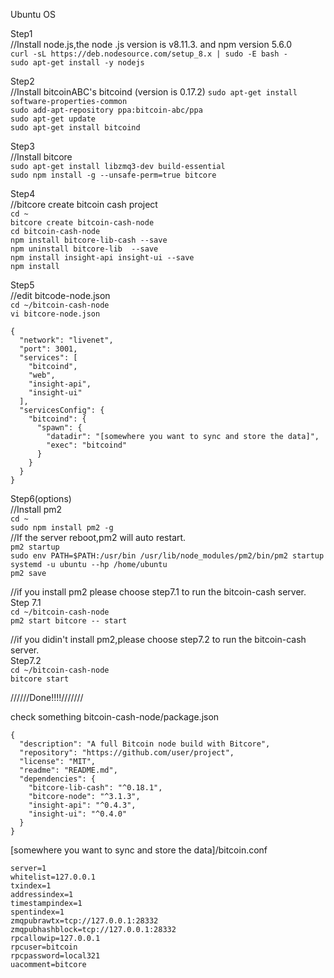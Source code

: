 Ubuntu OS

Step1  
//Install node.js,the node .js version is v8.11.3. and  npm version 5.6.0  
```curl -sL https://deb.nodesource.com/setup_8.x | sudo -E bash -```  
```sudo apt-get install -y nodejs```  

Step2  
//Install bitcoinABC's bitcoind (version is 0.17.2) 
```sudo apt-get install software-properties-common```  
```sudo add-apt-repository ppa:bitcoin-abc/ppa```  
```sudo apt-get update```  
```sudo apt-get install bitcoind```  

Step3  
//Install bitcore  
```sudo apt-get install libzmq3-dev build-essential```  
```sudo npm install -g --unsafe-perm=true bitcore```

Step4  
//bitcore create bitcoin cash project  
```cd ~```  
```bitcore create bitcoin-cash-node```  
```cd bitcoin-cash-node```  
```npm install bitcore-lib-cash --save```    
```npm uninstall bitcore-lib  --save```  
```npm install insight-api insight-ui --save```   
```npm install```   

Step5  
//edit bitcode-node.json  
```cd ~/bitcoin-cash-node```  
```vi bitcore-node.json```
```
{  
  "network": "livenet",  
  "port": 3001,  
  "services": [  
    "bitcoind",  
    "web",  
    "insight-api",  
    "insight-ui"  
  ],  
  "servicesConfig": {  
    "bitcoind": {  
      "spawn": {  
        "datadir": "[somewhere you want to sync and store the data]",  
        "exec": "bitcoind"  
      }  
    }  
  }  
}  
```

Step6(options)  
//Install pm2  
```cd ~```  
```sudo npm install pm2 -g```  
//If the server reboot,pm2 will auto restart.  
```pm2 startup```  
```sudo env PATH=$PATH:/usr/bin /usr/lib/node_modules/pm2/bin/pm2 startup systemd -u ubuntu --hp /home/ubuntu```  
```pm2 save```  

//if you install pm2 please choose step7.1 to run the bitcoin-cash server.  
Step 7.1  
```cd ~/bitcoin-cash-node```   
```pm2 start bitcore -- start```  

//if you didin't install pm2,please choose step7.2 to run the bitcoin-cash server.   
Step7.2  
```cd ~/bitcoin-cash-node```  
```bitcore start```

//////Done!!!!///////

check something 
bitcoin-cash-node/package.json
```
{
  "description": "A full Bitcoin node build with Bitcore",
  "repository": "https://github.com/user/project",
  "license": "MIT",
  "readme": "README.md",
  "dependencies": {
    "bitcore-lib-cash": "^0.18.1",
    "bitcore-node": "^3.1.3",
    "insight-api": "^0.4.3",
    "insight-ui": "^0.4.0"
  }
}
```
[somewhere you want to sync and store the data]/bitcoin.conf
```
server=1
whitelist=127.0.0.1
txindex=1
addressindex=1
timestampindex=1
spentindex=1
zmqpubrawtx=tcp://127.0.0.1:28332
zmqpubhashblock=tcp://127.0.0.1:28332
rpcallowip=127.0.0.1
rpcuser=bitcoin
rpcpassword=local321
uacomment=bitcore
```

